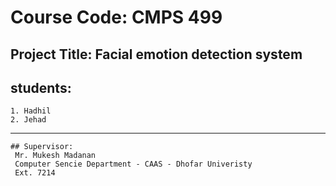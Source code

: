 # Course Code: CMPS 499 
## Project Title: Facial emotion detection system
## students:
  ```
  1. Hadhil
  2. Jehad
  ```

---

```
## Supervisor:
 Mr. Mukesh Madanan 
 Computer Sencie Department - CAAS - Dhofar Univeristy
 Ext. 7214
```
